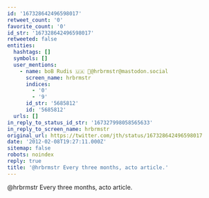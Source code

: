 ```yaml
---
id: '167328642496598017'
retweet_count: '0'
favorite_count: '0'
id_str: '167328642496598017'
retweeted: false
entities:
  hashtags: []
  symbols: []
  user_mentions:
    - name: boB Rudis 🇺🇦 🐘@hrbrmstr@mastodon.social
      screen_name: hrbrmstr
      indices:
        - '0'
        - '9'
      id_str: '5685812'
      id: '5685812'
  urls: []
in_reply_to_status_id_str: '167327998058565633'
in_reply_to_screen_name: hrbrmstr
original_url: https://twitter.com/jth/status/167328642496598017
date: '2012-02-08T19:27:11.000Z'
sitemap: false
robots: noindex
reply: true
title: '@hrbrmstr Every three months, acto article.'
---
```


@hrbrmstr Every three months, acto article.